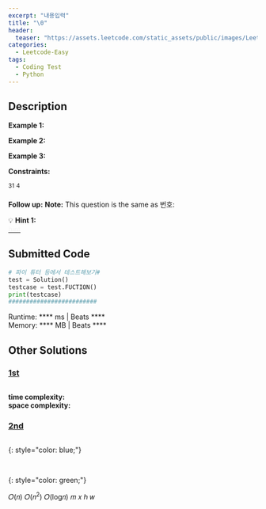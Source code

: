```yaml
---
excerpt: "내용입력"
title: "\0"
header:
  teaser: "https://assets.leetcode.com/static_assets/public/images/LeetCode_Sharing.png"
categories:
  - Leetcode-Easy
tags:
  - Coding Test
  - Python
---
```


## <i class="fa-solid fa-file-lines"></i> Description



**Example 1:**


**Example 2:**


**Example 3:**


**Constraints:**

<sup>31</sup>
<sup>4</sup>

**Follow up:** 
**Note:** This question is the same as 번호: <a href="" target="_blank"></a>

💡 **Hint 1:**   
<u><span style="color:#F5F5F5">hint</span></u>

## <i class="fa-solid fa-cloud-arrow-up"></i> Submitted Code

```python
# 파이 튜터 등에서 테스트해보기#
test = Solution()
testcase = test.FUCTION()
print(testcase)
#########################
```
<i class="fa-solid fa-clock"></i> Runtime: **** ms \| Beats ****    
<i class="fa-solid fa-memory"></i> Memory: **** MB \| Beats ****


## <i class="fa-solid fa-flask"></i> Other Solutions

### <a href="" target="_blank">1st</a>

```python

```
<i class="fa-solid fa-clock"></i> **time complexity:**     
<i class="fa-solid fa-memory"></i> **space complexity:**            

### <a href="" target="_blank">2nd</a>

```python

```



{: style="color: blue;"}
<pre>

</pre>

{: style="color: green;"}

𝑂(𝑛)
𝑂(𝑛<sup>2</sup>)
𝑂(log𝑛)
𝑚
𝑥
ℎ
𝑤
